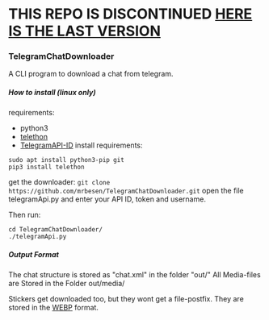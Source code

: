 # THIS REPO IS DISCONTINUED [HERE IS THE LAST VERSION](https://git.mrbesen.de/MrBesen/TelegramChatDownloader)



### TelegramChatDownloader
A CLI program to download a chat from telegram.
##### How to install (linux only)
requirements:
* python3
* [telethon](https://github.com/LonamiWebs/Telethon)
* [TelegramAPI-ID](https://core.telegram.org/api/obtaining_api_id)
install requirements:
```
sudo apt install python3-pip git
pip3 install telethon
```
get the downloader:
```git clone https://github.com/mrbesen/TelegramChatDownloader.git```
open the file telegramApi.py and enter your API ID, token and username.

Then run:
```
cd TelegramChatDownloader/
./telegramApi.py
```
##### Output Format
The chat structure is stored as "chat.xml" in the folder "out/"
All Media-files are Stored in the Folder out/media/

Stickers get downloaded too, but they wont get a file-postfix.
They are stored in the [WEBP](https://de.wikipedia.org/wiki/WebP) format.

